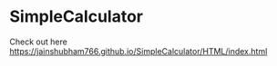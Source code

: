 # SimpleCalculator


Check out here  https://jainshubham766.github.io/SimpleCalculator/HTML/index.html
